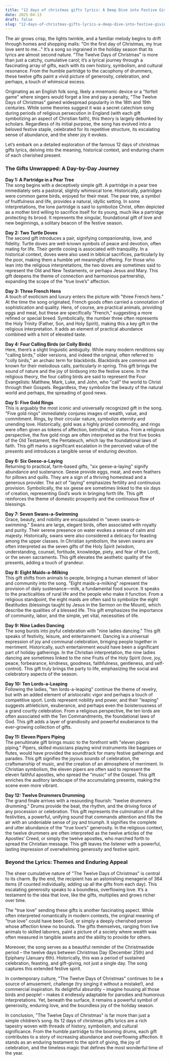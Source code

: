 ```yaml
---
title: "12 days of christmas gifts lyrics: A Deep Dive into Festive Giving and Enduring Significance"
date: 2025-04-13
draft: false
slug: "12-days-of-christmas-gifts-lyrics-a-deep-dive-into-festive-giving-and-enduring-significance" 
---
```


The air grows crisp, the lights twinkle, and a familiar melody begins to drift through homes and shopping malls: "On the first day of Christmas, my true love sent to me…" It’s a song so ingrained in the holiday season that its lyrics are almost second nature. "The Twelve Days of Christmas" is more than just a catchy, cumulative carol; it’s a lyrical journey through a fascinating array of gifts, each with its own history, symbolism, and cultural resonance. From the humble partridge to the cacophony of drummers, these twelve gifts paint a vivid picture of generosity, celebration, and perhaps, a touch of whimsical excess.

Originating as an English folk song, likely a mnemonic device or a "forfeit game" where singers would forget a line and pay a penalty, "The Twelve Days of Christmas" gained widespread popularity in the 18th and 19th centuries. While some theories suggest it was a secret catechism song during periods of religious persecution in England (with each gift symbolizing an aspect of Christian faith), this theory is largely debunked by scholars. Regardless of its initial purpose, the song has evolved into a beloved festive staple, celebrated for its repetitive structure, its escalating sense of abundance, and the sheer joy it evokes.

Let’s embark on a detailed exploration of the famous 12 days of christmas gifts lyrics, delving into the meaning, historical context, and enduring charm of each cherished present.

### The Gifts Unwrapped: A Day-by-Day Journey

**Day 1: A Partridge in a Pear Tree**  
The song begins with a deceptively simple gift. A partridge in a pear tree immediately sets a pastoral, slightly whimsical tone. Historically, partridges were common game birds, enjoyed for their meat. The pear tree, a symbol of fruitfulness and life, provides a natural, idyllic setting. In some interpretations, the lone partridge is said to symbolize Christ, often depicted as a mother bird willing to sacrifice itself for its young, much like a partridge protecting its brood. It represents the singular, foundational gift of love and new beginnings, a solitary beacon of the festive season.

**Day 2: Two Turtle Doves**  
The second gift introduces a pair, signifying companionship, love, and fidelity. Turtle doves are well-known symbols of peace and devotion, often mating for life. Their gentle cooing is associated with tranquility. In a historical context, doves were also used in biblical sacrifices, particularly by the poor, making them a humble yet meaningful offering. For those who lean into the religious interpretations, the two doves are sometimes said to represent the Old and New Testaments, or perhaps Jesus and Mary. This gift deepens the theme of connection and harmonious partnership, expanding the scope of the "true love’s" affection.

**Day 3: Three French Hens**  
A touch of exoticism and luxury enters the picture with "three French hens." At the time the song originated, French goods often carried a connotation of sophistication and quality. Hens, of course, are practical animals, providing eggs and meat, but these are specifically "French," suggesting a more refined or special breed. Symbolically, the number three often represents the Holy Trinity (Father, Son, and Holy Spirit), making this a key gift in the religious interpretation. It adds an element of practical abundance combined with a hint of elevated taste.

**Day 4: Four Calling Birds (or Colly Birds)**  
Here, there’s a slight linguistic ambiguity. While many modern renditions say "calling birds," older versions, and indeed the original, often referred to "colly birds," an archaic term for blackbirds. Blackbirds are common and known for their melodious calls, particularly in spring. This gift brings the sound of nature and the joy of birdsong into the festive scene. In the religious theory, the four calling birds are said to represent the Four Evangelists: Matthew, Mark, Luke, and John, who "call" the world to Christ through their Gospels. Regardless, they symbolize the beauty of the natural world and perhaps, the spreading of good news.

**Day 5: Five Gold Rings**  
This is arguably the most iconic and universally recognized gift in the song. "Five gold rings" immediately conjures images of wealth, value, and commitment. Rings, by their circular nature, symbolize eternity and unending love. Historically, gold was a highly prized commodity, and rings were often given as tokens of affection, betrothal, or status. From a religious perspective, the five gold rings are often interpreted as the first five books of the Old Testament, the Pentateuch, which lay the foundational laws of faith. This gift marks a significant escalation in the perceived value of the presents and introduces a tangible sense of enduring devotion.

**Day 6: Six Geese-a-Laying**  
Returning to practical, farm-based gifts, "six geese-a-laying" signify abundance and sustenance. Geese provide eggs, meat, and even feathers for pillows and quills. They are a sign of a thriving homestead and a generous provider. The act of "laying" emphasizes fertility and continuous provision. Symbolically, the six geese are sometimes linked to the six days of creation, representing God’s work in bringing forth life. This gift reinforces the theme of domestic prosperity and the continuous flow of blessings.

**Day 7: Seven Swans-a-Swimming**  
Grace, beauty, and nobility are encapsulated in "seven swans-a-swimming." Swans are large, elegant birds, often associated with royalty and purity. Their serene presence on water evokes a sense of calm and majesty. Historically, swans were also considered a delicacy for feasting among the upper classes. In Christian symbolism, the seven swans are often interpreted as the seven gifts of the Holy Spirit (wisdom, understanding, counsel, fortitude, knowledge, piety, and fear of the Lord), or the seven sacraments. This gift elevates the aesthetic quality of the presents, adding a touch of grandeur.

**Day 8: Eight Maids-a-Milking**  
This gift shifts from animals to people, bringing a human element of labor and community into the song. "Eight maids-a-milking" represent the provision of daily sustenance—milk, a fundamental food source. It speaks to the practicalities of rural life and the people who make it function. From a religious standpoint, the eight maids are often said to symbolize the eight Beatitudes (blessings taught by Jesus in the Sermon on the Mount), which describe the qualities of a blessed life. This gift emphasizes the importance of community, labor, and the simple, yet vital, necessities of life.

**Day 9: Nine Ladies Dancing**  
The song bursts into joyful celebration with "nine ladies dancing." This gift speaks of festivity, leisure, and entertainment. Dancing is a universal expression of joy and communal celebration, bringing people together in merriment. Historically, such entertainment would have been a significant part of holiday gatherings. In the Christian interpretation, the nine ladies dancing are sometimes linked to the nine Fruits of the Holy Spirit (love, joy, peace, forbearance, kindness, goodness, faithfulness, gentleness, and self-control). This gift truly brings the party to life, emphasizing the social and celebratory aspects of the season.

**Day 10: Ten Lords-a-Leaping**  
Following the ladies, "ten lords-a-leaping" continue the theme of revelry, but with an added element of aristocratic vigor and perhaps a touch of competitive sport. Lords represent nobility and power, and their "leaping" suggests athleticism, exuberance, and perhaps even the boisterousness of a grand courtly celebration. From a religious perspective, the ten lords are often associated with the Ten Commandments, the foundational laws of God. This gift adds a layer of grandiosity and powerful exuberance to the ever-growing collection of gifts.

**Day 11: Eleven Pipers Piping**  
The penultimate gift brings music to the forefront with "eleven pipers piping." Pipers, skilled musicians playing wind instruments like bagpipes or flutes, would have provided the soundtrack for many festive gatherings and parades. This gift signifies the joyous sounds of celebration, the craftsmanship of music, and the creation of an atmosphere of merriment. In Christian symbolism, the eleven pipers are often said to represent the eleven faithful apostles, who spread the "music" of the Gospel. This gift enriches the auditory landscape of the accumulating presents, making the scene even more vibrant.

**Day 12: Twelve Drummers Drumming**  
The grand finale arrives with a resounding flourish: "twelve drummers drumming." Drums provide the beat, the rhythm, and the driving force of any procession or celebration. This gift represents the culmination of all the festivities, a powerful, unifying sound that commands attention and fills the air with an undeniable sense of joy and triumph. It signifies the complete and utter abundance of the "true love’s" generosity. In the religious context, the twelve drummers are often interpreted as the twelve articles of the Apostles’ Creed, or simply the twelve apostles, who marched forth to spread the Christian message. This gift leaves the listener with a powerful, lasting impression of overwhelming generosity and festive spirit.

### Beyond the Lyrics: Themes and Enduring Appeal

The sheer cumulative nature of "The Twelve Days of Christmas" is central to its charm. By the end, the recipient has an astonishing menagerie of 364 items (if counted individually, adding up all the gifts from each day). This escalating generosity speaks to a boundless, overflowing love. It’s a testament to the idea that love, like the gifts, multiplies and grows richer over time.

The "true love" sending these gifts is another fascinating aspect. While often interpreted romantically in modern contexts, the original meaning of "true love" could have been God, or simply a deeply cherished person whose affection knew no bounds. The gifts themselves, ranging from live animals to skilled laborers, paint a picture of a society where wealth was often measured in tangible assets and the ability to provide for others.

Moreover, the song serves as a beautiful reminder of the Christmastide period – the twelve days between Christmas Day (December 25th) and Epiphany (January 6th). Historically, this was a period of sustained celebration, feasting, and gift-giving, not just a single day. The song captures this extended festive spirit.

In contemporary culture, "The Twelve Days of Christmas" continues to be a source of amusement, challenge (try singing it without a mistake!), and commercial inspiration. Its delightful absurdity – imagine housing all those birds and people! – makes it endlessly adaptable for parodies and humorous interpretations. Yet, beneath the surface, it remains a powerful symbol of generosity, enduring love, and the boundless joy of the holiday season.

In conclusion, "The Twelve Days of Christmas" is far more than just a simple children’s song. Its 12 days of christmas gifts lyrics are a rich tapestry woven with threads of history, symbolism, and cultural significance. From the humble partridge to the booming drums, each gift contributes to a story of increasing abundance and overflowing affection. It stands as an enduring testament to the spirit of giving, the joy of celebration, and the timeless magic that defines the most wonderful time of the year.